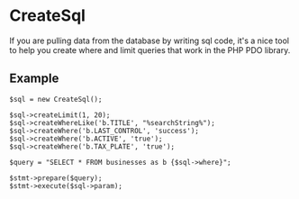 # CreateSql
If you are pulling data from the database by writing sql code, it's a nice tool to help you create where and limit queries that work in the PHP PDO library.

## Example

	$sql = new CreateSql();
        
    $sql->createLimit(1, 20);
    $sql->createWhereLike('b.TITLE', "%searchString%");
    $sql->createWhere('b.LAST_CONTROL', 'success');
    $sql->createWhere('b.ACTIVE', 'true');
    $sql->createWhere('b.TAX_PLATE', 'true');

    $query = "SELECT * FROM businesses as b {$sql->where}";

    $stmt->prepare($query);
    $stmt->execute($sql->param);
